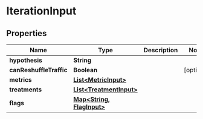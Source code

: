 

# IterationInput


## Properties

| Name | Type | Description | Notes |
|------------ | ------------- | ------------- | -------------|
|**hypothesis** | **String** |  |  |
|**canReshuffleTraffic** | **Boolean** |  |  [optional] |
|**metrics** | [**List&lt;MetricInput&gt;**](MetricInput.md) |  |  |
|**treatments** | [**List&lt;TreatmentInput&gt;**](TreatmentInput.md) |  |  |
|**flags** | [**Map&lt;String, FlagInput&gt;**](FlagInput.md) |  |  |



